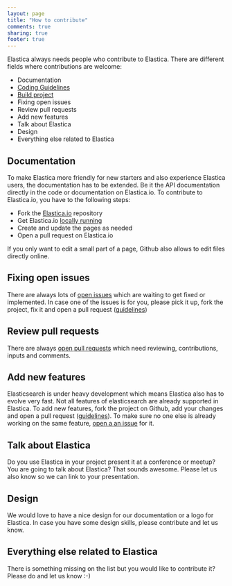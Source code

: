 ```yaml
---
layout: page
title: "How to contribute"
comments: true
sharing: true
footer: true
---
```

Elastica always needs people who contribute to Elastica. There are different fields where contributions are welcome:

 * Documentation
 * [Coding Guidelines](/contribute/coding-guidelines.html)
 * [Build project](/contribute/build.html)
 * Fixing open issues
 * Review pull requests
 * Add new features
 * Talk about Elastica
 * Design 
 * Everything else related to Elastica
 
## Documentation
To make Elastica more friendly for new starters and also experience Elastica users, the documentation has to be extended. Be it the API documentation directly in the code or documentation on Elastica.io. To contribute to Elastica.io, you have to the following steps:

 * Fork the [Elastica.io](https://github.com/ruflin/Elastica.io) repository
 * Get Elastica.io [locally running](http://octopress.org/docs/blogging/)
 * Create and update the pages as needed
 * Open a pull request on Elastica.io
 
If you only want to edit a small part of a page, Github also allows to edit files directly online.

## Fixing open issues
There are always lots of [open issues](https://github.com/ruflin/Elastica/issues?state=open) which are waiting to get fixed or implemented. In case one of the issues is for you, please pick it up, fork the project, fix it and open a pull request ([guidelines](/contribute/pull-request.html))

## Review pull requests
There are always [open pull requests](https://github.com/ruflin/Elastica/pulls) which need reviewing, contributions, inputs and comments.

## Add new features
Elasticsearch is under heavy development which means Elastica also has to evolve very fast. Not all features of elasticsearch are already supported in Elastica. To add new features, fork the project on Github, add your changes and open a pull request ([guidelines](/contribute/pull-request.html)). To make sure no one else is already working on the same feature, [open a an issue](https://github.com/ruflin/Elastica/issues?state=open) for it.

## Talk about Elastica
Do you use Elastica in your project present it at a conference or meetup? You are going to talk about Elastica? That sounds awesome. Please let us also know so we can link to your presentation.

## Design
We would love to have a nice design for our documentation or a logo for Elastica. In case you have some design skills, please contribute and let us know.

## Everything else related to Elastica
There is something missing on the list but you would like to contribute it? Please do and let us know :-)